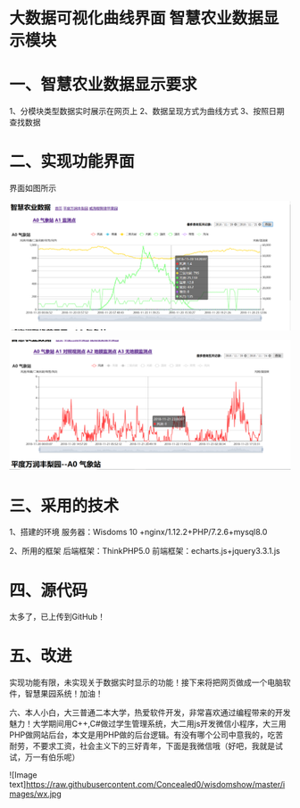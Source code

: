 # 大数据可视化曲线界面 智慧农业数据显示模块

# 一、智慧农业数据显示要求
1、分模块类型数据实时展示在网页上
2、数据呈现方式为曲线方式
3、按照日期查找数据
# 二、实现功能界面
界面如图所示

![Image text](https://raw.githubusercontent.com/Concealed0/wisdomshow/master/images/show1.png)

![Image text](https://raw.githubusercontent.com/Concealed0/wisdomshow/master/images/show2.png)



# 三、采用的技术
1、搭建的环境
服务器：Wisdoms 10 +nginx/1.12.2+PHP/7.2.6+mysql8.0

2、所用的框架
后端框架：ThinkPHP5.0
前端框架：echarts.js+jquery3.3.1.js

# 四、源代码
太多了，已上传到GitHub！

# 五、改进
实现功能有限，未实现关于数据实时显示的功能！接下来将把网页做成一个电脑软件，智慧果园系统！加油！

六、本人小白，大三普通二本大学，热爱软件开发，非常喜欢通过编程带来的开发魅力！大学期间用C++,C#做过学生管理系统，大二用js开发微信小程序，大三用PHP做网站后台，本文是用PHP做的后台逻辑。有没有哪个公司中意我的，吃苦耐劳，不要求工资，社会主义下的三好青年，下面是我微信哦（好吧，我就是试试，万一有伯乐呢）

![Image text]https://raw.githubusercontent.com/Concealed0/wisdomshow/master/images/wx.jpg
